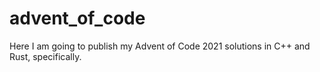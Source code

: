 # advent_of_code
Here I am going to publish my Advent of Code 2021 solutions in C++ and Rust, specifically.
